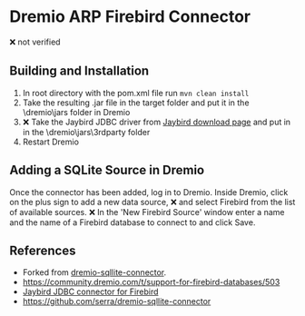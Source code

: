 # Dremio ARP Firebird Connector

❌ not verified

## Building and Installation

1. In root directory with the pom.xml file run `mvn clean install`
2. Take the resulting .jar file in the target folder and put it in the \dremio\jars folder in Dremio
3. ❌ Take the Jaybird JDBC driver from [Jaybird download page](https://firebirdsql.org/en/jdbc-driver/) and put in in the \dremio\jars\3rdparty folder
4. Restart Dremio

## Adding a SQLite Source in Dremio

Once the connector has been added, log in to Dremio. 
Inside Dremio, click on the plus sign to add a new data source, 
❌ and select Firebird from the list of available sources. 
❌ In the 'New Firebird Source' window enter a name and the name of a Firebird database to connect to and click Save. 

## References

* Forked from [dremio-sqllite-connector](https://github.com/dremio-hub/dremio-sqllite-connector).
* <https://community.dremio.com/t/support-for-firebird-databases/503>
* [Jaybird JDBC connector for Firebird](https://firebirdsql.github.io/jaybird-manual/jaybird_manual.html)
* <https://github.com/serra/dremio-sqllite-connector>


